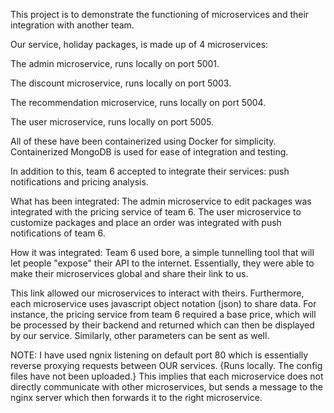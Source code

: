 This project is to demonstrate the functioning of microservices and their integration with another team.

Our service, holiday packages, is made up of 4 microservices:

The admin microservice, runs locally on port 5001.

The discount microservice, runs locally on port 5003.

The recommendation microservice, runs locally on port 5004.

The user microservice, runs locally on port 5005.

All of these have been containerized using Docker for simplicity. Containerized MongoDB is used for ease of integration and testing.

In addition to this, team 6 accepted to integrate their services: push notifications and pricing analysis. 

What has been integrated:
The admin microservice to edit packages was integrated with the pricing service of team 6.
The user microservice to customize packages and place an order was integrated with push notifications of team 6.

How it was integrated:
Team 6 used bore, a simple tunnelling tool that will let people "expose" their API to the internet. 
Essentially, they were able to make their microservices global and share their link to us.

This link allowed our microservices to interact with theirs. 
Furthermore, each microservice uses javascript object notation (json) to share data.
For instance, the pricing service from team 6 required a base price, which will be processed by their backend and returned which can then be displayed by our service.
Similarly, other parameters can be sent as well.

NOTE:
I have used ngnix listening on default port 80 which is essentially reverse proxying requests between OUR services. 
{Runs locally. The config files have not been uploaded.}
This implies that each microservice does not directly communicate with other microservices, but sends a message to the nginx server which then forwards it to the right microservice.

